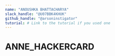 ```yaml
---
name: "ANOUSHKA BHATTACHARYA"
slack_handle: "@U07BBK4KHUK"
github_handle: "@arsoninstigator"
tutorial: # Link to the tutorial if you used one
---
```


# ANNE_HACKERCARD

<!-- Describe your board in 2-3 sentences. What are you making? What will it do? -->

<!-- How much is it going to cost? -->

<!-- Tell us a little bit about your design process. What were some challenges? What helped? ***Totally optional*** -->

